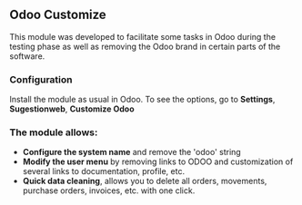 ## Odoo Customize

This module was developed to facilitate some tasks in Odoo during the testing phase as well as removing 
the Odoo brand in certain parts of the software. 

### Configuration

Install the module as usual in Odoo. To see the options, go to **Settings**, **Sugestionweb**, **Customize 
Odoo**

### The module allows:

- **Configure the system name** and remove the 'odoo' string
- **Modify the user menu** by removing links to ODOO and customization of several links 
  to documentation, profile, etc.
- **Quick data cleaning**, allows you to delete all orders, movements, purchase orders, invoices, etc. with one click.
